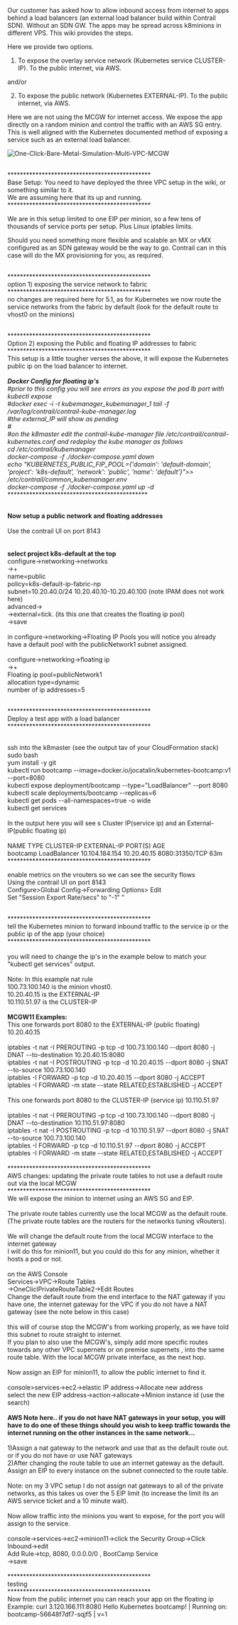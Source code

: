 
Our customer has asked how to allow inbound access from internet to apps behind a load balancers (an external load balancer build within Contrail SDN). Without an SDN GW. The apps may be spread across k8minions in different VPS. This wiki provides the steps.

Here we provide two options. 

1) To expose the overlay service network (Kubernetes service CLUSTER-IP). To the public internet, via AWS.

and/or 

2) To expose the public network (Kubernetes EXTERNAL-IP). To the public internet, via AWS.

Here we are not using the MCGW for internet access. We expose the app directly on a random minion and control the traffic with an AWS SG entry. This is well aligned with the Kubernetes documented method of exposing a service such as an external load balancer.

![One-Click-Bare-Metal-Simulation-Multi-VPC-MCGW](../images/BYOT-exposing-public-ip-on-aws.png)


<br/>**********************************************
<br/>Base Setup: You need to have deployed the three VPC setup in the wiki, or something similar to it.
<br/>We are assuming here that its up and running.
<br/>**********************************************

We are in this setup limited to one EIP per minion, so a few tens of thousands of service ports per setup. Plus Linux iptables limits.

Should you need something more flexible and scalable an MX or vMX configured as an SDN gateway would be the way to go. Contrail can in this case will do the MX provisioning for you, as required.

<br/>**********************************************
<br/>option 1) exposing the service network to fabric
<br/>**********************************************
<br/>no changes are required here for 5.1, as for Kubernetes we now route the service networks from the fabric by default (look for the default route to vhost0 on the minions)

<br/>**********************************************
<br/>Option 2) exposing the Public and floating IP addresses to fabric
<br/>**********************************************
<br/>This setup is a little tougher verses the above, it will expose the Kubernetes public ip on the load balancer to internet. 
<br/> 
<br/>*****************Docker Config for floating ip's****************
<br/>#prior to this config you will see errors as you  expose the pod lb port with kubectl expose
<br/>#docker exec -i -t kubemanager_kubemanager_1 tail -f /var/log/contrail/contrail-kube-manager.log
<br/>#the external_IP will show as pending 
<br/>#
<br/>#on the k8master edit the contrail-kube-manager file /etc/contrail/contrail-kubernetes.conf and redeploy the kube manager as follows
<br/>cd /etc/contrail/kubemanager
<br/>docker-compose -f ./docker-compose.yaml down
<br/>echo "KUBERNETES_PUBLIC_FIP_POOL={'domain': 'default-domain', 'project': 'k8s-default', 'network': 'public', 'name': 'default'}">> /etc/contrail/common_kubemanager.env
<br/>docker-compose -f ./docker-compose.yaml up -d
<br/>**********************************************

<br/>**Now setup a public network and floating addresses**
<br/>
<br/>Use the contrail UI on port 8143
<br/>
<br/>
<br/>**select project k8s-default at the top**
<br/>configure->networking->networks
<br/>     ->+ 
<br/>    name=public
<br/>    policy=k8s-default-ip-fabric-np
<br/>    subnet=10.20.40.0/24 10.20.40.10-10.20.40.100 (note IPAM does not work here)
<br/>    advanced->
<br/>        ->external=tick. (its this one that creates the floating ip pool)
<br/>    ->save
<br/> 
<br/>in configure->networking->Floating IP Pools you will notice you already have a default pool with the publicNetwork1 subnet assigned.
<br/>
<br/>configure->networking->floating ip
<br/>     ->+
<br/>     Floating ip pool=publicNetwork1
<br/>     allocation type=dynamic
<br/>     number of ip addresses=5
<br/>


<br/>**********************************************
<br/>Deploy a test app with a load balancer
<br/>**********************************************

<br/>ssh into the k8master (see the output tav of your CloudFormation stack)
<br/>sudo bash
<br/>yum install -y git
<br/>kubectl run bootcamp --image=docker.io/jocatalin/kubernetes-bootcamp:v1 --port=8080
<br/>kubectl expose deployment/bootcamp --type="LoadBalancer" --port 8080
<br/>kubectl scale deployments/bootcamp --replicas=6
<br/>kubectl get pods --all-namespaces=true -o wide
<br/>kubectl get services  
<br/>In the output here you will see s Cluster IP(service ip) and an External-IP(public floating ip)     
<br/>NAME         TYPE           CLUSTER-IP      EXTERNAL-IP   PORT(S)          AGE
<br/>bootcamp     LoadBalancer   10.104.184.154   10.20.40.15   8080:31350/TCP   63m<br/>**********************************************

enable metrics on the vrouters so we can see the security flows
<br/>Using the contrail UI on port 8143
<br/>Configure>Global Config->Forwarding Options> Edit
<br/>Set "Session Export Rate/secs" to "-1" "

<br/>**********************************************
<br/>tell the Kubernetes minion to forward inbound traffic to the service ip or the public ip of the app (your choice)
<br/>**********************************************
<br/>
<br/>you will need to change the ip's in the example below to match your "kubectl get services" output. 
<br/>
<br/>Note: In this example nat rule
<br/> 100.73.100.140 is the minion vhost0. 
<br/> 10.20.40.15 is the EXTERNAL-IP
<br/> 10.110.51.97 is the CLUSTER-IP
<br/>
<br/>**MCGW11 Examples:**
<br/>This one forwards port 8080 to the EXTERNAL-IP (public floating) 10.20.40.15
<br/>
<br/>iptables -t nat -I PREROUTING -p tcp -d 100.73.100.140 --dport 8080 -j DNAT --to-destination 10.20.40.15:8080
<br/>iptables -t nat -I POSTROUTING -p tcp -d 10.20.40.15 --dport 8080 -j SNAT --to-source 100.73.100.140
<br/>iptables -I FORWARD -p tcp -d  10.20.40.15 --dport 8080 -j ACCEPT
<br/>iptables -I FORWARD -m state --state RELATED,ESTABLISHED -j ACCEPT
<br/>
<br/>This one forwards port 8080 to the CLUSTER-IP (service ip) 10.110.51.97 
<br/>
<br/>iptables -t nat -I PREROUTING -p tcp -d 100.73.100.140 --dport 8080 -j DNAT --to-destination 10.110.51.97:8080
<br/>iptables -t nat -I POSTROUTING -p tcp -d 10.110.51.97 --dport 8080 -j SNAT --to-source 100.73.100.140
<br/>iptables -I FORWARD -p tcp -d  10.110.51.97 --dport 8080 -j ACCEPT
<br/>iptables -I FORWARD -m state --state RELATED,ESTABLISHED -j ACCEPT
<br/>
<br/>**********************************************
<br/>AWS changes: updating the private route tables to not use a default route out via the local MCGW
<br/>**********************************************
<br/>We will expose the minion to internet using an AWS SG and EIP.
<br/>
<br/>The private route tables currently use the local MCGW as the default route. (The private route tables are the routers for the networks tuning vRouters).
<br/>
<br/>We will change the default route from the local MCGW interface to the internet gateway
<br/>I will do this for minion11, but you could do this for any minion, whether it hosts a pod or not.
<br/>
<br/>on the AWS Console
<br/>Services->VPC->Route Tables
<br/>   ->OneCliclPrivateRouteTable2->Edit Routes
<br/>   Change the default route from the end interface to the NAT gateway if you have one,  the internet gateway for the VPC if you do not have a NAT gateway (see the note below in this case)
<br/>
<br/>this will of course stop the MCGW's from working properly, as we have told this subnet to route straight to internet. 
<br/>If you plan to also use the MCGW's, simply add more specific routes towards any other VPC supernets or on premise supernets , into the same route table. With the local MCGW private interface, as the next hop.
<br/>
<br/>Now assign an EIP for minion11, to allow the public internet to find it.
<br/>
<br/>console>services->ec2->elastic IP address->Allocate new address
<br/>select the new EIP address->action->allocate->Minion instance id (use the search)
<br/>
<br/>**AWS Note here.. if you do not have NAT gateways in your setup, you will have to do one of these things should you wish to keep traffic towards the internet running on the other instances in the same network...**
<br/>
<br/>1)Assign a nat gateway to the network and use that as the default route out. 
<br/>or if you do not have or use NAT gateways
<br/>2)After changing the route table to use an internet gateway as the default. Assign an EIP to every instance on the subnet connected to the route table.
<br/>
<br/>Note: on my 3 VPC setup I do not assign nat gateways to all of the private networks, as this takes us over the 5 EIP limit (to increase the limit its an AWS service ticket and a 10 minute wait).
<br/>
<br/>Now allow traffic into the minions you want to expose, for the port you will assign to the service.
<br/>
<br/>console->services->ec2->minion11->click the Security Group->Click Inbound->edit
<br/>Add Rule->tcp, 8080,  0.0.0.0/0 , BootCamp Service
<br/>->save
<br/>
<br/>**********************************************
<br/>testing
<br/>**********************************************
<br/>Now from the public internet you can reach your app on the floating ip
<br/>Example:
curl 3.120.166.111:8080
Hello Kubernetes bootcamp! | Running on: bootcamp-56648f7df7-sqjf5 | v=1
